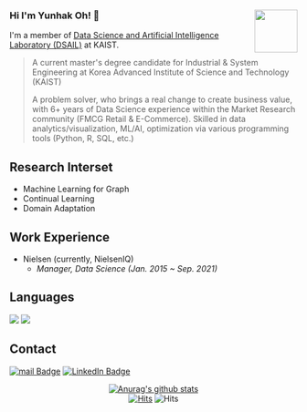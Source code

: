 ### Hi I'm Yunhak Oh! 👋 <img src="https://user-images.githubusercontent.com/40286691/153981981-f6ca954f-39ad-4746-8a6e-8e84266e2fb2.png" width=75 height=75 align="right">

I'm a member of [Data Science and Artificial Intelligence Laboratory (DSAIL)](https://dsail.kaist.ac.kr/) at KAIST.

> A current master's degree candidate for Industrial & System Engineering at Korea Advanced Institute of Science and Technology (KAIST)
> 
> A problem solver, who brings a real change to create business value, with 6+ years of Data Science experience within the Market Research community (FMCG Retail & E-Commerce). Skilled in data analytics/visualization, ML/AI, optimization via various programming tools (Python, R, SQL, etc.)

## Research Interset

- Machine Learning for Graph
- Continual Learning
- Domain Adaptation

## Work Experience

- Nielsen (currently, NielsenIQ)
    - _Manager, Data Science (Jan. 2015 ~ Sep. 2021)_

## Languages

<img src="https://img.shields.io/badge/Python-3766AB?style=flat-square&logo=Python&logoColor=white"/></a>
<img src="https://img.shields.io/badge/R-FFFFFF?style=flat-square&logo=R&logoColor=blue"/></a>

## Contact

[![mail Badge](https://img.shields.io/badge/Gmail-d14836?style=flat-square&logo=Gmail&logoColor=white&link=mailto:yunhak.oh@kaist.ac.kr)](mailto:yunhak.oh@kaist.ac.kr)
[![LinkedIn Badge](https://img.shields.io/badge/LinkedIn-0077B5?style=flat-square&logo=linkedin&logoColor=white)](https://www.linkedin.com/in/younhak-oh/)

 <div align=center>	
    
[![Anurag's github stats](https://github-readme-stats.vercel.app/api?username=yunhak0)](https://github.com/anuraghazra/github-readme-stats)<br>
[![Hits](https://hits.seeyoufarm.com/api/count/incr/badge.svg?url=https%3A%2F%2Fgithub.com%2FNamkyeong)](https://hits.seeyoufarm.com) ![Hits](https://img.shields.io/github/followers/yunhak0?label=Follow)
 </div>

<!--
**yunhak0/yunhak0** is a ✨ _special_ ✨ repository because its `README.md` (this file) appears on your GitHub profile.

Here are some ideas to get you started:

- 🔭 I’m currently working on ...
- 🌱 I’m currently learning ...
- 👯 I’m looking to collaborate on ...
- 🤔 I’m looking for help with ...
- 💬 Ask me about ...
- 📫 How to reach me: ...
- 😄 Pronouns: ...
- ⚡ Fun fact: ...
-->
